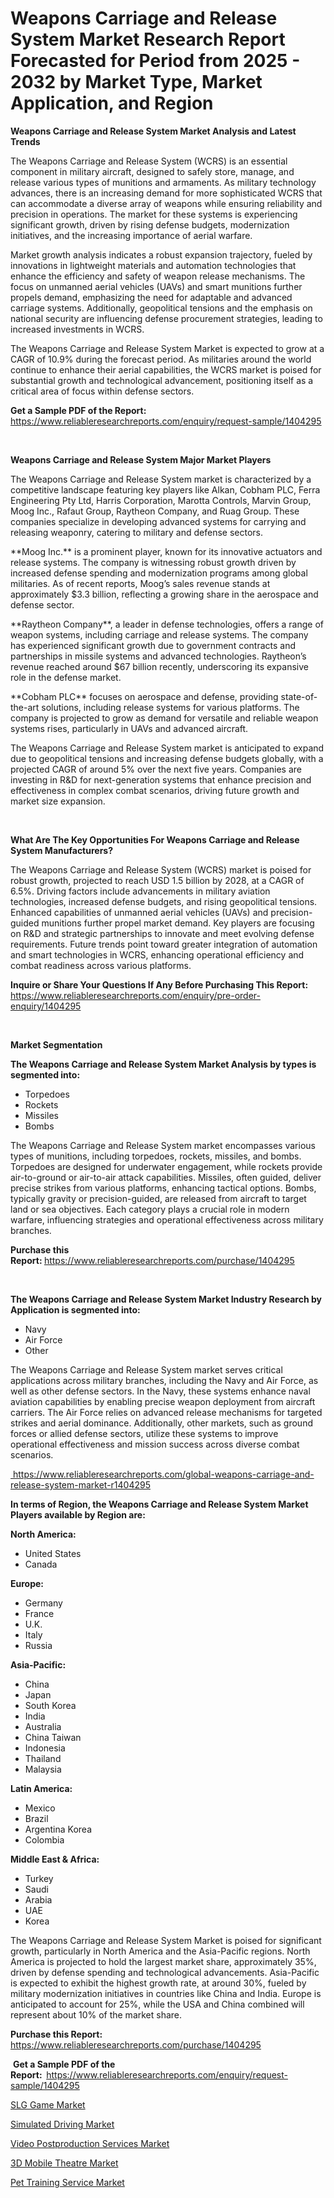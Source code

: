 <p><h1>Weapons Carriage and Release System Market Research Report Forecasted for Period from 2025 -  2032 by Market Type, Market Application, and Region</h1></p><p><strong>Weapons Carriage and Release System Market Analysis and Latest Trends</strong></p>
<p><p>The Weapons Carriage and Release System (WCRS) is an essential component in military aircraft, designed to safely store, manage, and release various types of munitions and armaments. As military technology advances, there is an increasing demand for more sophisticated WCRS that can accommodate a diverse array of weapons while ensuring reliability and precision in operations. The market for these systems is experiencing significant growth, driven by rising defense budgets, modernization initiatives, and the increasing importance of aerial warfare.</p><p>Market growth analysis indicates a robust expansion trajectory, fueled by innovations in lightweight materials and automation technologies that enhance the efficiency and safety of weapon release mechanisms. The focus on unmanned aerial vehicles (UAVs) and smart munitions further propels demand, emphasizing the need for adaptable and advanced carriage systems. Additionally, geopolitical tensions and the emphasis on national security are influencing defense procurement strategies, leading to increased investments in WCRS.</p><p>The Weapons Carriage and Release System Market is expected to grow at a CAGR of 10.9% during the forecast period. As militaries around the world continue to enhance their aerial capabilities, the WCRS market is poised for substantial growth and technological advancement, positioning itself as a critical area of focus within defense sectors.</p></p>
<p><strong>Get a Sample PDF of the Report:&nbsp;</strong> <a href="https://www.reliableresearchreports.com/enquiry/request-sample/1404295?utm_campaign=28&utm_medium=2&utm_source=Github&utm_content=ia&utm_term=13012025&utm_id=weapons-carriage-and-release-system">https://www.reliableresearchreports.com/enquiry/request-sample/1404295</a></p>
<p>&nbsp;</p>
<p><strong>Weapons Carriage and Release System Major Market Players</strong></p>
<p><p>The Weapons Carriage and Release System market is characterized by a competitive landscape featuring key players like Alkan, Cobham PLC, Ferra Engineering Pty Ltd, Harris Corporation, Marotta Controls, Marvin Group, Moog Inc., Rafaut Group, Raytheon Company, and Ruag Group. These companies specialize in developing advanced systems for carrying and releasing weaponry, catering to military and defense sectors.</p><p>**Moog Inc.** is a prominent player, known for its innovative actuators and release systems. The company is witnessing robust growth driven by increased defense spending and modernization programs among global militaries. As of recent reports, Moog’s sales revenue stands at approximately $3.3 billion, reflecting a growing share in the aerospace and defense sector.</p><p>**Raytheon Company**, a leader in defense technologies, offers a range of weapon systems, including carriage and release systems. The company has experienced significant growth due to government contracts and partnerships in missile systems and advanced technologies. Raytheon’s revenue reached around $67 billion recently, underscoring its expansive role in the defense market.</p><p>**Cobham PLC** focuses on aerospace and defense, providing state-of-the-art solutions, including release systems for various platforms. The company is projected to grow as demand for versatile and reliable weapon systems rises, particularly in UAVs and advanced aircraft.</p><p>The Weapons Carriage and Release System market is anticipated to expand due to geopolitical tensions and increasing defense budgets globally, with a projected CAGR of around 5% over the next five years. Companies are investing in R&D for next-generation systems that enhance precision and effectiveness in complex combat scenarios, driving future growth and market size expansion.</p></p>
<p>&nbsp;</p>
<p><strong>What Are The Key Opportunities For Weapons Carriage and Release System Manufacturers?</strong></p>
<p><p>The Weapons Carriage and Release System (WCRS) market is poised for robust growth, projected to reach USD 1.5 billion by 2028, at a CAGR of 6.5%. Driving factors include advancements in military aviation technologies, increased defense budgets, and rising geopolitical tensions. Enhanced capabilities of unmanned aerial vehicles (UAVs) and precision-guided munitions further propel market demand. Key players are focusing on R&D and strategic partnerships to innovate and meet evolving defense requirements. Future trends point toward greater integration of automation and smart technologies in WCRS, enhancing operational efficiency and combat readiness across various platforms.</p></p>
<p><strong>Inquire or Share Your Questions If Any Before Purchasing This Report:</strong> <a href="https://www.reliableresearchreports.com/enquiry/pre-order-enquiry/1404295?utm_campaign=28&utm_medium=2&utm_source=Github&utm_content=ia&utm_term=13012025&utm_id=weapons-carriage-and-release-system">https://www.reliableresearchreports.com/enquiry/pre-order-enquiry/1404295</a></p>
<p>&nbsp;</p>
<p><strong>Market Segmentation</strong></p>
<p><strong>The Weapons Carriage and Release System Market Analysis by types is segmented into:</strong></p>
<p><ul><li>Torpedoes</li><li>Rockets</li><li>Missiles</li><li>Bombs</li></ul></p>
<p><p>The Weapons Carriage and Release System market encompasses various types of munitions, including torpedoes, rockets, missiles, and bombs. Torpedoes are designed for underwater engagement, while rockets provide air-to-ground or air-to-air attack capabilities. Missiles, often guided, deliver precise strikes from various platforms, enhancing tactical options. Bombs, typically gravity or precision-guided, are released from aircraft to target land or sea objectives. Each category plays a crucial role in modern warfare, influencing strategies and operational effectiveness across military branches.</p></p>
<p><strong>Purchase this Report:&nbsp;</strong><a href="https://www.reliableresearchreports.com/purchase/1404295?utm_campaign=28&utm_medium=2&utm_source=Github&utm_content=ia&utm_term=13012025&utm_id=weapons-carriage-and-release-system">https://www.reliableresearchreports.com/purchase/1404295</a></p>
<p>&nbsp;</p>
<p><strong>The Weapons Carriage and Release System Market Industry Research by Application is segmented into:</strong></p>
<p><ul><li>Navy</li><li>Air Force</li><li>Other</li></ul></p>
<p><p>The Weapons Carriage and Release System market serves critical applications across military branches, including the Navy and Air Force, as well as other defense sectors. In the Navy, these systems enhance naval aviation capabilities by enabling precise weapon deployment from aircraft carriers. The Air Force relies on advanced release mechanisms for targeted strikes and aerial dominance. Additionally, other markets, such as ground forces or allied defense sectors, utilize these systems to improve operational effectiveness and mission success across diverse combat scenarios.</p></p>
<p><a href="https://www.reliableresearchreports.com/global-weapons-carriage-and-release-system-market-r1404295?utm_campaign=28&utm_medium=2&utm_source=Github&utm_content=ia&utm_term=13012025&utm_id=weapons-carriage-and-release-system">&nbsp;https://www.reliableresearchreports.com/global-weapons-carriage-and-release-system-market-r1404295</a></p>
<p><strong>In terms of Region, the Weapons Carriage and Release System Market Players available by Region are:</strong></p>
<p>
    <p> <strong> North America: </strong>
        <ul>
            <li>United States</li>
            <li>Canada</li>
        </ul>
        </p> 
    <p> <strong> Europe: </strong>
        <ul>
            <li>Germany</li>
            <li>France</li>
            <li>U.K.</li>
            <li>Italy</li>
            <li>Russia</li>
        </ul>
        </p> 
    <p> <strong> Asia-Pacific: </strong>
        <ul>
            <li>China</li>
            <li>Japan</li>
            <li>South Korea</li>
            <li>India</li>
            <li>Australia</li>
            <li>China Taiwan</li>
            <li>Indonesia</li>
            <li>Thailand</li>
            <li>Malaysia</li>
        </ul>
        </p> 
    <p> <strong> Latin America: </strong>
        <ul>
            <li>Mexico</li>
            <li>Brazil</li>
            <li>Argentina Korea</li>
            <li>Colombia</li>
        </ul>
        </p> 
    <p> <strong> Middle East & Africa: </strong>
        <ul>
            <li>Turkey</li>
            <li>Saudi</li>
            <li>Arabia</li>
            <li>UAE</li>
            <li>Korea</li>
        </ul>
    </p>
    </p>
<p><p>The Weapons Carriage and Release System Market is poised for significant growth, particularly in North America and the Asia-Pacific regions. North America is projected to hold the largest market share, approximately 35%, driven by defense spending and technological advancements. Asia-Pacific is expected to exhibit the highest growth rate, at around 30%, fueled by military modernization initiatives in countries like China and India. Europe is anticipated to account for 25%, while the USA and China combined will represent about 10% of the market share.</p></p>
<p><strong>Purchase this Report: </strong><a href="https://www.reliableresearchreports.com/purchase/1404295?utm_campaign=28&utm_medium=2&utm_source=Github&utm_content=ia&utm_term=13012025&utm_id=weapons-carriage-and-release-system">https://www.reliableresearchreports.com/purchase/1404295</a></p>
<p>&nbsp;<strong>Get a Sample PDF of the Report:&nbsp;&nbsp;</strong><a href="https://www.reliableresearchreports.com/enquiry/request-sample/1404295?utm_campaign=28&utm_medium=2&utm_source=Github&utm_content=ia&utm_term=13012025&utm_id=weapons-carriage-and-release-system">https://www.reliableresearchreports.com/enquiry/request-sample/1404295</a></p>
<p><strong></strong></p>
<p><p><a href="https://github.com/SamiaChowdhury801/Market-Research-Report-List-1/blob/main/slg-game-market.md?utm_campaign=28&utm_medium=2&utm_source=Github&utm_content=ia&utm_term=13012025&utm_id=weapons-carriage-and-release-system">SLG Game Market</a></p><p><a href="https://github.com/lehumiston1971679/Market-Research-Report-List-1/blob/main/simulated-driving-market.md?utm_campaign=28&utm_medium=2&utm_source=Github&utm_content=ia&utm_term=13012025&utm_id=weapons-carriage-and-release-system">Simulated Driving Market</a></p><p><a href="https://github.com/indrystar/Market-Research-Report-List-5/blob/main/video-postproduction-services-market.md?utm_campaign=28&utm_medium=2&utm_source=Github&utm_content=ia&utm_term=13012025&utm_id=weapons-carriage-and-release-system">Video Postproduction Services Market</a></p><p><a href="https://github.com/rileymgdorcas/Market-Research-Report-List-1/blob/main/3d-mobile-theatre-market.md?utm_campaign=28&utm_medium=2&utm_source=Github&utm_content=ia&utm_term=13012025&utm_id=weapons-carriage-and-release-system">3D Mobile Theatre Market</a></p><p><a href="https://github.com/LilianFaulkner65/Market-Research-Report-List-1/blob/main/pet-training-service-market.md?utm_campaign=28&utm_medium=2&utm_source=Github&utm_content=ia&utm_term=13012025&utm_id=weapons-carriage-and-release-system">Pet Training Service Market</a></p></p>